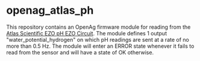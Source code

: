 openag\_atlas\_ph
=================

This repository contains an OpenAg firmware module for reading from the [Atlas
Scientific EZO pH EZO
Circuit](http://www.atlas-scientific.com/product_pages/kits/ph-kit.html). The
module defines 1 output "water\_potential\_hydrogen" on which pH readings are
sent at a rate of no more than 0.5 Hz. The module will enter an ERROR state
whenever it fails to read from the sensor and will have a state of OK
otherwise.
